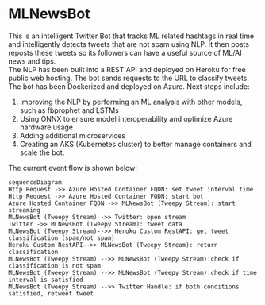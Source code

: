 # MLNewsBot

This is an intelligent Twitter Bot that tracks ML related hashtags in real time and intelligently detects tweets that are not spam using NLP. It then posts reposts these tweets so its followers can have a useful source of ML/AI news and tips.  
The NLP has been built into a REST API and deployed on Heroku for free public web hosting. The bot sends requests to the URL to classify tweets.  
The bot has been Dockerized and deployed on Azure. Next steps include: 
1. Improving the NLP by performing an ML analysis with other models, such as fbprophet and LSTMs
2. Using ONNX to ensure model interoperability and optimize Azure hardware usage
3. Adding additional microservices
4. Creating an AKS (Kubernetes cluster) to better manage containers and scale the bot.  

The current event flow is shown below:
```mermaid
sequenceDiagram
Http Request ->> Azure Hosted Container FQDN: set tweet interval time
Http Request ->> Azure Hosted Container FQDN: start bot
Azure Hosted Container FQDN ->> MLNewsBot (Tweepy Stream): start streaming
MLNewsBot (Tweepy Stream) ->> Twitter: open stream
Twitter ->> MLNewsBot (Tweepy Stream): tweet data
MLNewsBot (Tweepy Stream)-->> Heroku Custom RestAPI: get tweet classification (spam/not spam)
Heroku Custom RestAPI-->> MLNewsBot (Tweepy Stream): return classification
MLNewsBot (Tweepy Stream) -->> MLNewsBot (Tweepy Stream):check if classification is not spam
MLNewsBot (Tweepy Stream) -->> MLNewsBot (Tweepy Stream):check if time interval is satisfied
MLNewsBot (Tweepy Stream) -->> Twitter Handle: if both conditions satisfied, retweet tweet
```
